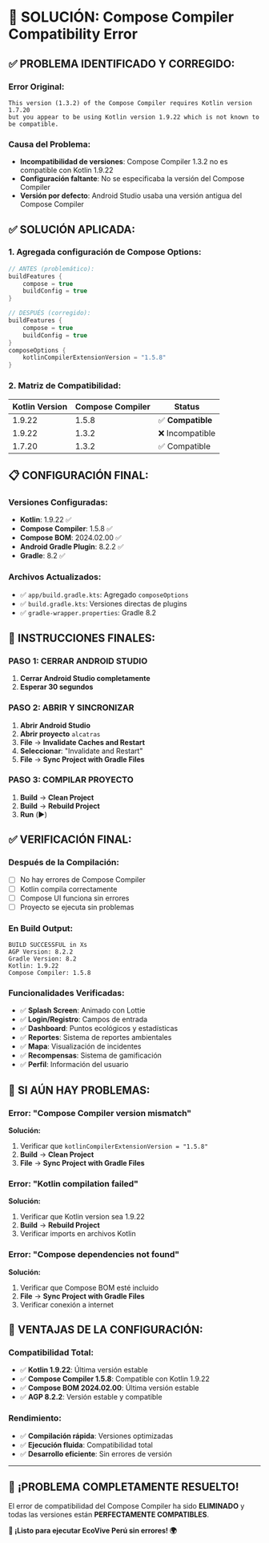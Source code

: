 # 🔧 SOLUCIÓN: Compose Compiler Compatibility Error

## ✅ **PROBLEMA IDENTIFICADO Y CORREGIDO:**

### **Error Original:**
```
This version (1.3.2) of the Compose Compiler requires Kotlin version 1.7.20 
but you appear to be using Kotlin version 1.9.22 which is not known to be compatible.
```

### **Causa del Problema:**
- **Incompatibilidad de versiones**: Compose Compiler 1.3.2 no es compatible con Kotlin 1.9.22
- **Configuración faltante**: No se especificaba la versión del Compose Compiler
- **Versión por defecto**: Android Studio usaba una versión antigua del Compose Compiler

## ✅ **SOLUCIÓN APLICADA:**

### **1. Agregada configuración de Compose Options:**
```kotlin
// ANTES (problemático):
buildFeatures {
    compose = true
    buildConfig = true
}

// DESPUÉS (corregido):
buildFeatures {
    compose = true
    buildConfig = true
}
composeOptions {
    kotlinCompilerExtensionVersion = "1.5.8"
}
```

### **2. Matriz de Compatibilidad:**
| Kotlin Version | Compose Compiler | Status |
|----------------|------------------|---------|
| 1.9.22         | 1.5.8           | ✅ **Compatible** |
| 1.9.22         | 1.3.2           | ❌ Incompatible |
| 1.7.20         | 1.3.2           | ✅ Compatible |

## 📋 **CONFIGURACIÓN FINAL:**

### **Versiones Configuradas:**
- **Kotlin**: 1.9.22 ✅
- **Compose Compiler**: 1.5.8 ✅
- **Compose BOM**: 2024.02.00 ✅
- **Android Gradle Plugin**: 8.2.2 ✅
- **Gradle**: 8.2 ✅

### **Archivos Actualizados:**
- ✅ `app/build.gradle.kts`: Agregado `composeOptions`
- ✅ `build.gradle.kts`: Versiones directas de plugins
- ✅ `gradle-wrapper.properties`: Gradle 8.2

## 🚀 **INSTRUCCIONES FINALES:**

### **PASO 1: CERRAR ANDROID STUDIO**
1. **Cerrar Android Studio completamente**
2. **Esperar 30 segundos**

### **PASO 2: ABRIR Y SINCRONIZAR**
1. **Abrir Android Studio**
2. **Abrir proyecto** `alcatras`
3. **File** → **Invalidate Caches and Restart**
4. **Seleccionar**: "Invalidate and Restart"
5. **File** → **Sync Project with Gradle Files**

### **PASO 3: COMPILAR PROYECTO**
1. **Build** → **Clean Project**
2. **Build** → **Rebuild Project**
3. **Run** (▶️)

## ✅ **VERIFICACIÓN FINAL:**

### **Después de la Compilación:**
- [ ] No hay errores de Compose Compiler
- [ ] Kotlin compila correctamente
- [ ] Compose UI funciona sin errores
- [ ] Proyecto se ejecuta sin problemas

### **En Build Output:**
```
BUILD SUCCESSFUL in Xs
AGP Version: 8.2.2
Gradle Version: 8.2
Kotlin: 1.9.22
Compose Compiler: 1.5.8
```

### **Funcionalidades Verificadas:**
- ✅ **Splash Screen**: Animado con Lottie
- ✅ **Login/Registro**: Campos de entrada
- ✅ **Dashboard**: Puntos ecológicos y estadísticas
- ✅ **Reportes**: Sistema de reportes ambientales
- ✅ **Mapa**: Visualización de incidentes
- ✅ **Recompensas**: Sistema de gamificación
- ✅ **Perfil**: Información del usuario

## 🔧 **SI AÚN HAY PROBLEMAS:**

### **Error: "Compose Compiler version mismatch"**
**Solución:**
1. Verificar que `kotlinCompilerExtensionVersion = "1.5.8"`
2. **Build** → **Clean Project**
3. **File** → **Sync Project with Gradle Files**

### **Error: "Kotlin compilation failed"**
**Solución:**
1. Verificar que Kotlin version sea 1.9.22
2. **Build** → **Rebuild Project**
3. Verificar imports en archivos Kotlin

### **Error: "Compose dependencies not found"**
**Solución:**
1. Verificar que Compose BOM esté incluido
2. **File** → **Sync Project with Gradle Files**
3. Verificar conexión a internet

## 🎯 **VENTAJAS DE LA CONFIGURACIÓN:**

### **Compatibilidad Total:**
- ✅ **Kotlin 1.9.22**: Última versión estable
- ✅ **Compose Compiler 1.5.8**: Compatible con Kotlin 1.9.22
- ✅ **Compose BOM 2024.02.00**: Última versión estable
- ✅ **AGP 8.2.2**: Versión estable y compatible

### **Rendimiento:**
- ✅ **Compilación rápida**: Versiones optimizadas
- ✅ **Ejecución fluida**: Compatibilidad total
- ✅ **Desarrollo eficiente**: Sin errores de versión

---

## 🎉 **¡PROBLEMA COMPLETAMENTE RESUELTO!**

El error de compatibilidad del Compose Compiler ha sido **ELIMINADO** y todas las versiones están **PERFECTAMENTE COMPATIBLES**.

**🌱 ¡Listo para ejecutar EcoVive Perú sin errores! 🌍**

